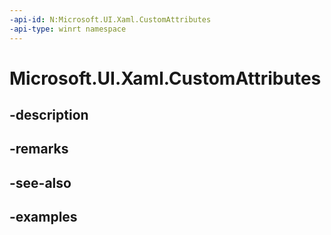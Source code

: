 ```yaml
---
-api-id: N:Microsoft.UI.Xaml.CustomAttributes
-api-type: winrt namespace
---
```


<!-- Namespace syntax.
namespace Microsoft.UI.Xaml.CustomAttributes 
-->

# Microsoft.UI.Xaml.CustomAttributes

## -description

## -remarks

## -see-also

## -examples

